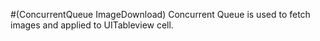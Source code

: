 #(ConcurrentQueue ImageDownload) Concurrent Queue is used to fetch images and applied to UITableview cell.  
